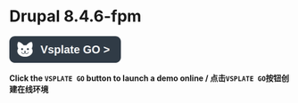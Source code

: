 # Drupal 8.4.6-fpm

<a href="https://www.vsplate.com/?docker-compose=https://github.com/vsplate/dcenvs/drupal/8.4.6-fpm"><img alt="VSPLATE GO" src="https://raw.githubusercontent.com/vsplate/images/master/vsgo_btn.png" width="200px"></a>

**Click the `VSPLATE GO` button to launch a demo online / 点击`VSPLATE GO`按钮创建在线环境**
